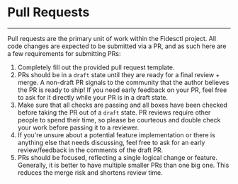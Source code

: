 # Pull Requests

---

Pull requests are the primary unit of work within the Fidesctl project. All code changes are expected to be submitted via a PR, and as such here are a few requirements for submitting PRs:

1. Completely fill out the provided pull request template.
1. PRs should be in a `draft` state until they are ready for a final review + merge. A non-draft PR signals to the community that the author believes the PR is ready to ship! If you need early feedback on your PR, feel free to ask for it directly while your PR is in a draft state.
1. Make sure that all checks are passing and all boxes have been checked before taking the PR out of a `draft` state. PR reviews require other people to spend their time, so please be courteous and double check your work before passing it to a reviewer.
1. If you're unsure about a potential feature implementation or there is anything else that needs discussing, feel free to ask for an early review/feedback in the comments of the draft PR.
1. PRs should be focused, reflecting a single logical change or feature. Generally, it is better to have multiple smaller PRs than one big one. This reduces the merge risk and shortens review time.
